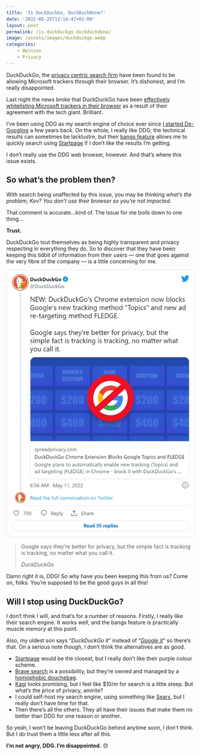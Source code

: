```yaml
---
title: 'Is DuckDuckGo, DuckDuckDone?'
date: '2022-05-25T13:14:47+01:00'
layout: post
permalink: /is-duckduckgo-duckduckdone/
image: /assets/images/duckduckgo.webp
categories:
    - Opinion
    - Privacy
---
```


DuckDuckGo, the [privacy centric search firm](https://duckduckgo.com) have been found to be allowing Microsoft trackers through their browser. It’s dishonest, and I’m really disappointed.

Last night the news broke that DuckDuckGo have been [effectively whitelisting Microsoft trackers in their browser](https://www.bleepingcomputer.com/news/security/duckduckgo-browser-allows-microsoft-trackers-due-to-search-agreement/) as a result of their agreement with the tech giant. Brilliant.

I’ve been using DDG as my search engine of choice ever since [I started De-Googling](/de-googling-my-life-01-browser-search/) a few years back. On the whole, I really like DDG; the technical results can sometimes be lacklustre, but their [bangs feature](https://duckduckgo.com/bang) allows me to quickly search using [Startpage](https://startpage.com) if I don’t like the results I’m getting.

I don’t really use the DDG web browser, however. And that’s where this issue exists.

## So what’s the problem then?

With search being unaffected by this issue, you may be thinking *what’s the problem, Kev? You don’t use their browser so you’re not impacted.*

That comment is accurate…kind of. The issue for me boils down to one thing…

**Trust.**

DuckDuckGo tout themselves as being highly transparent and privacy respecting in everything they do. So to discover that they have been keeping this tidbit of information from their users — one that goes against the very fibre of the company — is a little concerning for me.

![DuckDuckGo tweet about tracking and Google](/assets/images/duckduckgo-tweet.webp)

> Google says they’re better for privacy, but the simple fact is tracking is tracking, no matter what you call it.
> 
> <cite>DuckDuckGo</cite>

Damn right it is, DDG! So why have you been keeping this from us? Come on, folks. You’re supposed to be the good guys in all this!

## Will I stop using DuckDuckGo?

I don’t think I will, and that’s for a number of reasons. Firstly, I really like their search engine. It works well, and the bangs feature is practically muscle memory at this point.

Also, my oldest son says “*DuckDuckGo it*” instead of “*[Google it](/is-there-a-better-term-than-google-it/)*” so there’s that. On a serious note though, I don’t think the alternatives are as good.

- [Startpage](https://startpage.com) would be the closest, but I really don’t like their purple colour scheme.
- [Brave search](https://search.brave.com) is a possibility, but they’re owned and managed by a [homophobic douchebag](https://en.wikipedia.org/wiki/Brendan_Eich#Appointment_to_CEO_and_resignation).
- [Kagi](https://kagi.com) looks promising, but I feel like $10/m for search is a little steep. But what’s the price of privacy, amirite?
- I could self-host my search engine, using something like [Searx](https://searx.github.io/searx/), but I really don’t have time for that.
- Then there’s all the others. They all have their issues that make them no better than DDG for one reason or another.

So yeah, I won’t be leaving DuckDuckGo behind anytime soon, I don’t think. But I do trust them a little less after all this.

**I’m not angry, DDG. I’m disappointed.** 😞